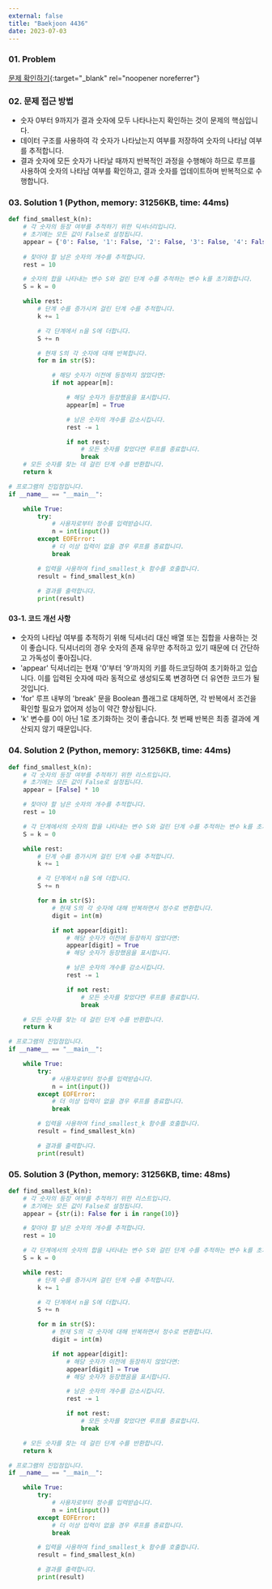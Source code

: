 ```yaml
---
external: false
title: "Baekjoon 4436"
date: 2023-07-03
---
```


### 01. Problem

[문제 확인하기](https://www.acmicpc.net/problem/4436){:target="_blank" rel="noopener noreferrer"}

### 02. 문제 접근 방법

- 숫자 0부터 9까지가 결과 숫자에 모두 나타나는지 확인하는 것이 문제의 핵심입니다.
- 데이터 구조를 사용하여 각 숫자가 나타났는지 여부를 저장하여 숫자의 나타남 여부를 추적합니다.
- 결과 숫자에 모든 숫자가 나타날 때까지 반복적인 과정을 수행해야 하므로 루프를 사용하여 숫자의 나타남 여부를 확인하고, 결과 숫자를 업데이트하며 반복적으로 수행합니다.

### 03. Solution 1 (Python, memory: 31256KB, time: 44ms)

```python
def find_smallest_k(n):
    # 각 숫자의 등장 여부를 추적하기 위한 딕셔너리입니다.
    # 초기에는 모든 값이 False로 설정됩니다.
    appear = {'0': False, '1': False, '2': False, '3': False, '4': False, '5': False, '6': False, '7': False, '8': False, '9': False}
    
    # 찾아야 할 남은 숫자의 개수를 추적합니다.
    rest = 10

    # 숫자의 합을 나타내는 변수 S와 걸린 단계 수를 추적하는 변수 k를 초기화합니다.
    S = k = 0

    while rest:
        # 단계 수를 증가시켜 걸린 단계 수를 추적합니다.
        k += 1

        # 각 단계에서 n을 S에 더합니다.
        S += n

        # 현재 S의 각 숫자에 대해 반복합니다.
        for m in str(S):

            # 해당 숫자가 이전에 등장하지 않았다면:
            if not appear[m]:

                # 해당 숫자가 등장했음을 표시합니다.
                appear[m] = True

                # 남은 숫자의 개수를 감소시킵니다.
                rest -= 1

                if not rest:
                    # 모든 숫자를 찾았다면 루프를 종료합니다.
                    break
    # 모든 숫자를 찾는 데 걸린 단계 수를 반환합니다.
    return k

# 프로그램의 진입점입니다.
if __name__ == "__main__":

    while True:
        try:
            # 사용자로부터 정수를 입력받습니다.
            n = int(input())
        except EOFError:
            # 더 이상 입력이 없을 경우 루프를 종료합니다.
            break

        # 입력을 사용하여 find_smallest_k 함수를 호출합니다.
        result = find_smallest_k(n)
        
        # 결과를 출력합니다.
        print(result)
```

#### 03-1. 코드 개선 사항

- 숫자의 나타남 여부를 추적하기 위해 딕셔너리 대신 배열 또는 집합을 사용하는 것이 좋습니다. 딕셔너리의 경우 숫자의 존재 유무만 추적하고 있기 때문에 더 간단하고 가독성이 좋아집니다.
- 'appear' 딕셔너리는 현재 '0'부터 '9'까지의 키를 하드코딩하여 초기화하고 있습니다. 이를 입력된 숫자에 따라 동적으로 생성되도록 변경하면 더 유연한 코드가 될 것입니다.
- 'for' 루프 내부의 'break' 문을 Boolean 플래그로 대체하면, 각 반복에서 조건을 확인할 필요가 없어져 성능이 약간 향상됩니다.
- 'k' 변수를 0이 아닌 1로 초기화하는 것이 좋습니다. 첫 번째 반복은 최종 결과에 계산되지 않기 때문입니다.

### 04. Solution 2 (Python, memory: 31256KB, time: 44ms)

```python
def find_smallest_k(n):
    # 각 숫자의 등장 여부를 추적하기 위한 리스트입니다.
    # 초기에는 모든 값이 False로 설정됩니다.
    appear = [False] * 10

    # 찾아야 할 남은 숫자의 개수를 추적합니다.
    rest = 10

    # 각 단계에서의 숫자의 합을 나타내는 변수 S와 걸린 단계 수를 추적하는 변수 k를 초기화합니다.
    S = k = 0

    while rest:
        # 단계 수를 증가시켜 걸린 단계 수를 추적합니다.
        k += 1

        # 각 단계에서 n을 S에 더합니다.
        S += n

        for m in str(S):
            # 현재 S의 각 숫자에 대해 반복하면서 정수로 변환합니다.
            digit = int(m)

            if not appear[digit]:
                # 해당 숫자가 이전에 등장하지 않았다면:
                appear[digit] = True
                # 해당 숫자가 등장했음을 표시합니다.

                # 남은 숫자의 개수를 감소시킵니다.
                rest -= 1

                if not rest:
                    # 모든 숫자를 찾았다면 루프를 종료합니다.
                    break

    # 모든 숫자를 찾는 데 걸린 단계 수를 반환합니다.
    return k

# 프로그램의 진입점입니다.
if __name__ == "__main__":

    while True:
        try:
            # 사용자로부터 정수를 입력받습니다.
            n = int(input())
        except EOFError:
            # 더 이상 입력이 없을 경우 루프를 종료합니다.
            break

        # 입력을 사용하여 find_smallest_k 함수를 호출합니다.
        result = find_smallest_k(n)

        # 결과를 출력합니다.
        print(result)
```

### 05. Solution 3 (Python, memory: 31256KB, time: 48ms)

```python
def find_smallest_k(n):
    # 각 숫자의 등장 여부를 추적하기 위한 리스트입니다.
    # 초기에는 모든 값이 False로 설정됩니다.
    appear = {str(i): False for i in range(10)}

    # 찾아야 할 남은 숫자의 개수를 추적합니다.
    rest = 10

    # 각 단계에서의 숫자의 합을 나타내는 변수 S와 걸린 단계 수를 추적하는 변수 k를 초기화합니다.
    S = k = 0

    while rest:
        # 단계 수를 증가시켜 걸린 단계 수를 추적합니다.
        k += 1

        # 각 단계에서 n을 S에 더합니다.
        S += n

        for m in str(S):
            # 현재 S의 각 숫자에 대해 반복하면서 정수로 변환합니다.
            digit = int(m)

            if not appear[digit]:
                # 해당 숫자가 이전에 등장하지 않았다면:
                appear[digit] = True
                # 해당 숫자가 등장했음을 표시합니다.

                # 남은 숫자의 개수를 감소시킵니다.
                rest -= 1

                if not rest:
                    # 모든 숫자를 찾았다면 루프를 종료합니다.
                    break

    # 모든 숫자를 찾는 데 걸린 단계 수를 반환합니다.
    return k

# 프로그램의 진입점입니다.
if __name__ == "__main__":

    while True:
        try:
            # 사용자로부터 정수를 입력받습니다.
            n = int(input())
        except EOFError:
            # 더 이상 입력이 없을 경우 루프를 종료합니다.
            break

        # 입력을 사용하여 find_smallest_k 함수를 호출합니다.
        result = find_smallest_k(n)

        # 결과를 출력합니다.
        print(result)
```

